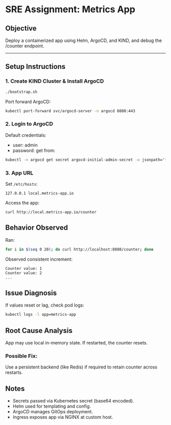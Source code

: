 # SRE Assignment: Metrics App

## Objective

Deploy a containerized app using Helm, ArgoCD, and KIND, and debug the /counter endpoint.

---

## Setup Instructions

### 1. Create KIND Cluster & Install ArgoCD

```bash
./bootstrap.sh
```

Port forward ArgoCD:

```bash
kubectl port-forward svc/argocd-server -n argocd 8080:443
```

### 2. Login to ArgoCD

Default credentials:
- user: admin
- password: get from:

```bash
kubectl -n argocd get secret argocd-initial-admin-secret -o jsonpath="{.data.password}" | base64 -d
```

### 3. App URL

Set `/etc/hosts`:
```
127.0.0.1 local.metrics-app.io
```

Access the app:
```
curl http://local.metrics-app.io/counter
```

## Behavior Observed

Ran:
```bash
for i in $(seq 0 20); do curl http://localhost:8080/counter; done
```

Observed consistent increment:
```
Counter value: 1
Counter value: 2
...
```

## Issue Diagnosis

If values reset or lag, check pod logs:
```bash
kubectl logs -l app=metrics-app
```

## Root Cause Analysis

App may use local in-memory state. If restarted, the counter resets.

### Possible Fix:
Use a persistent backend (like Redis) if required to retain counter across restarts.

## Notes

- Secrets passed via Kubernetes secret (base64 encoded).
- Helm used for templating and config.
- ArgoCD manages GitOps deployment.
- Ingress exposes app via NGINX at custom host.

